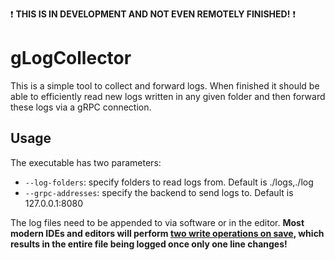 :exclamation: **THIS IS IN DEVELOPMENT AND NOT EVEN REMOTELY FINISHED!** :exclamation:

# gLogCollector

This is a simple tool to collect and forward logs. When finished it should be able to efficiently read
new logs written in any given folder and then forward these logs via a gRPC connection.

## Usage

The executable has two parameters:

* `--log-folders`: specify folders to read logs from. Default is ./logs,./log
* `--grpc-addresses`: specify the backend to send logs to. Default is 127.0.0.1:8080

The log files need to be appended to via software or in the editor.
**Most modern IDEs and editors will perform [two write operations on save](https://github.com/fsnotify/fsnotify/issues/304), which results in the entire file being logged once only one line changes!**

